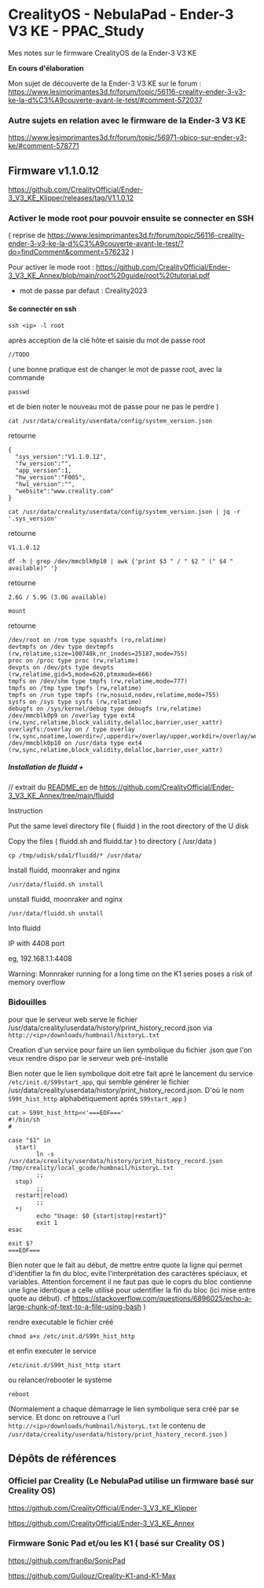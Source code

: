 # CrealityOS - NebulaPad - Ender-3 V3 KE - PPAC_Study

Mes notes sur le firmware CrealityOS de la Ender-3 V3 KE 

**En cours d'élaboration**


Mon sujet de découverte de la Ender-3 V3 KE sur le forum : https://www.lesimprimantes3d.fr/forum/topic/56116-creality-ender-3-v3-ke-la-d%C3%A9couverte-avant-le-test/#comment-572037


### Autre sujets en relation avec le firmware de la Ender-3 V3 KE

https://www.lesimprimantes3d.fr/forum/topic/56971-obico-sur-ender-v3-ke/#comment-578771


## Firmware v1.1.0.12 

https://github.com/CrealityOfficial/Ender-3_V3_KE_Klipper/releases/tag/V1.1.0.12


### Activer le mode root pour pouvoir ensuite se connecter en SSH

( reprise de https://www.lesimprimantes3d.fr/forum/topic/56116-creality-ender-3-v3-ke-la-d%C3%A9couverte-avant-le-test/?do=findComment&comment=576232 )

Pour activer le mode root : https://github.com/CrealityOfficial/Ender-3_V3_KE_Annex/blob/main/root%20guide/root%20tutorial.pdf
 * mot de passe par defaut : Creality2023


#### Se connectér en ssh

~~~
ssh <ip> -l root
~~~
après acception de la clé hôte et saisie du mot de passe root
~~~
//TODO
~~~

( une bonne pratique est de changer le mot de passe root, avec la commande 
~~~
passwd
~~~
et de bien noter le nouveau mot de passe pour ne pas le perdre
)



~~~
cat /usr/data/creality/userdata/config/system_version.json
~~~
retourne
~~~
{
  "sys_version":"V1.1.0.12",
  "fw_version":"",
  "app_version":1,
  "hw_version":"F005",
  "hw1_version":"",
  "website":"www.creality.com"
}
~~~



~~~
cat /usr/data/creality/userdata/config/system_version.json | jq -r '.sys_version'
~~~
retourne
~~~
V1.1.0.12
~~~



~~~
df -h | grep /dev/mmcblk0p10 | awk {'print $3 " / " $2 " (" $4 " available)" '}
~~~
retourne
~~~
2.6G / 5.9G (3.0G available)
~~~



~~~
mount
~~~
retourne
~~~
/dev/root on /rom type squashfs (ro,relatime)
devtmpfs on /dev type devtmpfs (rw,relatime,size=100748k,nr_inodes=25187,mode=755)
proc on /proc type proc (rw,relatime)
devpts on /dev/pts type devpts (rw,relatime,gid=5,mode=620,ptmxmode=666)
tmpfs on /dev/shm type tmpfs (rw,relatime,mode=777)
tmpfs on /tmp type tmpfs (rw,relatime)
tmpfs on /run type tmpfs (rw,nosuid,nodev,relatime,mode=755)
sysfs on /sys type sysfs (rw,relatime)
debugfs on /sys/kernel/debug type debugfs (rw,relatime)
/dev/mmcblk0p9 on /overlay type ext4 (rw,sync,relatime,block_validity,delalloc,barrier,user_xattr)
overlayfs:/overlay on / type overlay (rw,sync,noatime,lowerdir=/,upperdir=/overlay/upper,workdir=/overlay/work)
/dev/mmcblk0p10 on /usr/data type ext4 (rw,sync,relatime,block_validity,delalloc,barrier,user_xattr)
~~~




##### Installation de fluidd + 

// extrait du [README_en](https://github.com/CrealityOfficial/Ender-3_V3_KE_Annex/blob/main/fluidd/README_en) de https://github.com/CrealityOfficial/Ender-3_V3_KE_Annex/tree/main/fluidd

Instruction

Put the same level directory file ( fluidd ) in the root directory of the U disk

Copy the files ( fluidd.sh and fluidd.tar ) to directory ( /usr/data )
~~~
cp /tmp/udisk/sda1/fluidd/* /usr/data/
~~~

Install fluidd, moonraker and nginx
~~~
/usr/data/fluidd.sh install
~~~

unstall fluidd, moonraker and nginx
~~~
/usr/data/fluidd.sh unstall
~~~

Into fluidd

IP with 4408 port

eg, 192.168.1.1:4408


Warning: Monnraker running for a long time on the K1 series poses a risk of memory overflow


### Bidouilles 
pour que le serveur web serve le fichier /usr/data/creality/userdata/history/print_history_record.json via `http://<ip>/downloads/humbnail/historyL.txt`

Creation d'un service pour faire un lien symbolique du fichier .json que l'on veux rendre dispo par le serveur web pré-installé

Bien noter que le lien symbolique doit etre fait apré le lancement du service `/etc/init.d/S99start_app`, qui semble générer le fichier /usr/data/creality/userdata/history/print_history_record.json. 
D'où le nom `S99t_hist_http` alphabétiquement aprés `S99start_app` )

~~~
cat > S99t_hist_http<<'===EOF==='
#!/bin/sh
#

case "$1" in
  start)
        ln -s /usr/data/creality/userdata/history/print_history_record.json /tmp/creality/local_gcode/humbnail/historyL.txt
        ;;
  stop)
        ;;
  restart|reload)
        ;;
  *)
        echo "Usage: $0 {start|stop|restart}"
        exit 1
esac

exit $?
===EOF===
~~~

Bien noter que le fait au début, de mettre entre quote la ligne qui permet d'identifier la fin du bloc, evite l'interprétation des caractères spéciaux, et variables. Attention forcement il ne faut pas que le coprs du bloc contienne une ligne identique a celle utilisé pour udentifier la fin du bloc (ici mise entre quote au début). cf https://stackoverflow.com/questions/6896025/echo-a-large-chunk-of-text-to-a-file-using-bash )

rendre executable le fichier créé
~~~
chmod a+x /etc/init.d/S99t_hist_http
~~~

et enfin executer le service 
~~~
/etc/init.d/S99t_hist_http start
~~~
ou relancer/rebooter le système
~~~
reboot
~~~

(Normalement a chaque démarrage le lien symbolique sera créé par se service. Et donc on retrouve a l'url `http://<ip>/downloads/humbnail/historyL.txt` le contenu de `/usr/data/creality/userdata/history/print_history_record.json` )

## Dépôts de références

### Officiel par Creality (Le NebulaPad utilise un firmware basé sur Creality OS)

https://github.com/CrealityOfficial/Ender-3_V3_KE_Klipper

https://github.com/CrealityOfficial/Ender-3_V3_KE_Annex

### Firmware Sonic Pad et/ou les K1 ( basé sur Creality OS )

https://github.com/fran6p/SonicPad

https://github.com/Guilouz/Creality-K1-and-K1-Max


